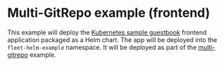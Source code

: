# Multi-GitRepo example (frontend)

This example will deploy the [Kubernetes sample guestbook](https://github.com/kubernetes/examples/tree/master/guestbook/) frontend application packaged as a Helm chart.
The app will be deployed into the `fleet-helm-example` namespace.
It will be deployed as part of the [multi-gitrepo](https://github.com/rancher/fleet-examples/single-cluster/multi-gitrepo) example.

